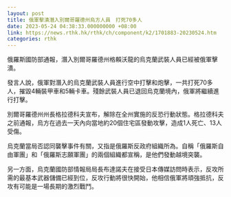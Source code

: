 ```yaml
---
layout: post
title: 俄軍擊潰潛入別爾哥羅德州烏方人員　打死70多人
date: 2023-05-24 04:38:33.000000000 +08:00
link: https://news.rthk.hk/rthk/ch/component/k2/1701883-20230524.htm
categories: rthk
---
```


俄羅斯國防部通報，潛入別爾哥羅德州格賴沃龍的烏克蘭武裝人員已經被俄軍擊潰。

發言人說，俄軍對潛入的烏克蘭武裝人員進行空中打擊和炮擊，一共打死70多人，摧毀4輛裝甲車和5輛卡車。殘餘武裝人員已退回烏克蘭境內，俄軍將繼續進行打擊。

別爾哥羅德州州長格拉德科夫宣布，解除在全州實施的反恐行動狀態。格拉德科夫之前通報，烏方在過去一天內向當地約20個住宅區發動攻擊，造成1人死亡、13人受傷。

烏克蘭當局否認同襲擊事件有關，又指是俄羅斯反政府組織所為。自稱「俄羅斯自由軍團」和「俄羅斯志願軍團」的兩個組織都宣稱，是他們發動越境突襲。

另一方面，烏克蘭國防部情報局局長布達諾夫在接受日本傳媒訪問時表示，反攻所需的最基本武器儲備已經到位，反攻行動將很快開始，他相信俄軍將頑強抵抗，反攻有可能是一場長期的激烈戰鬥。
